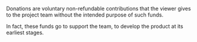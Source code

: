 Donations are voluntary non-refundable contributions that the viewer gives to the project team without the intended purpose of such funds.

In fact, these funds go to support the team, to develop the product at its earliest stages.
